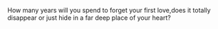 How many years will you spend to forget your first love,does it totally disappear or just hide in a far deep place of your heart?

